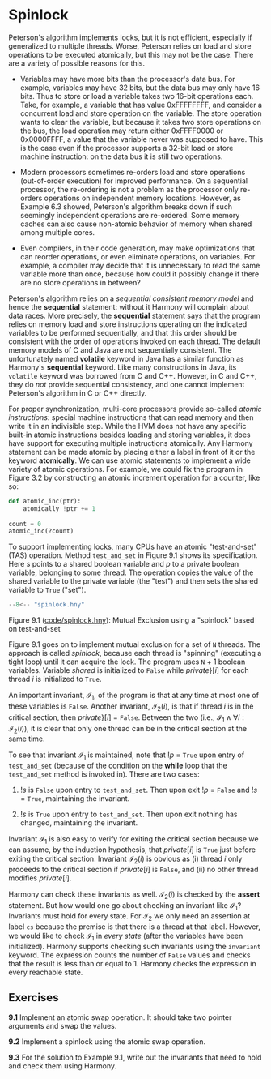 
# Spinlock 

Peterson's algorithm implements locks, but it is not efficient,
especially if generalized to multiple threads. Worse, Peterson relies on
load and store operations to be executed atomically, but this may not be
the case. There are a variety of possible reasons for this.

-   Variables may have more bits than the processor's data bus. For
    example, variables may have 32 bits, but the data bus may only have
    16 bits. Thus to store or load a variable takes two 16-bit
    operations each. Take, for example, a variable that has value
    0xFFFFFFFF, and consider a concurrent load and store operation on
    the variable. The store operation wants to clear the variable, but
    because it takes two store operations on the bus, the load operation
    may return either 0xFFFF0000 or 0x0000FFFF, a value that the
    variable never was supposed to have. This is the case even if the
    processor supports a 32-bit load or store machine instruction: on
    the data bus it is still two operations.

-   Modern processors sometimes re-orders load and store operations
    (out-of-order execution) for improved performance. On a sequential
    processor, the re-ordering is not a problem as the processor only
    re-orders operations on independent memory locations. However, as
    Example 6.3 showed, Peterson's algorithm breaks down if such
    seemingly independent operations are re-ordered. Some memory caches
    can also cause non-atomic behavior of memory when shared among
    multiple cores.

-   Even compilers, in their code generation, may make optimizations
    that can reorder operations, or even eliminate operations, on
    variables. For example, a compiler may decide that it is unnecessary
    to read the same variable more than once, because how could it
    possibly change if there are no store operations in between?

Peterson's algorithm relies on a *sequential consistent memory model*
and hence the **sequential** statement: without it Harmony will complain
about data races. More precisely, the **sequential** statement says that
the program relies on memory load and store instructions operating on
the indicated variables to be performed sequentially, and that this
order should be consistent with the order of operations invoked on each
thread. The default memory models of C and Java are not sequentially
consistent. The unfortunately named **volatile** keyword in Java has a
similar function as Harmony's **sequential** keyword. Like many
constructions in Java, its `volatile` keyword was borrowed from C and
C++. However, in C and C++, they do *not* provide sequential
consistency, and one cannot implement Peterson's algorithm in C or C++
directly.

For proper synchronization, multi-core processors provide so-called
*atomic instructions*: special machine instructions that can read memory
and then write it in an indivisible step. While the HVM does not have
any specific built-in atomic instructions besides loading and storing
variables, it does have support for executing multiple instructions
atomically. Any Harmony statement can be made atomic by placing either a
label in front of it or the keyword **atomically**. We can use atomic
statements to implement a wide variety of atomic operations. For
example, we could fix the program in Figure 3.2 by constructing an
atomic increment operation for a counter, like so:


```python
def atomic_inc(ptr):
    atomically !ptr += 1
    
count = 0
atomic_inc(?count)
```

To support implementing locks, many CPUs have an atomic "test-and-set"
(TAS) operation. Method `test_and_set` in Figure 9.1 shows its
specification. Here *s* points to a shared boolean variable and *p* to a
private boolean variable, belonging to some thread. The operation copies
the value of the shared variable to the private variable (the "test")
and then sets the shared variable to `True` ("set").

```python title="spinlock.hny"
--8<-- "spinlock.hny"
```

<figcaption>Figure 9.1 (<a href=https://harmony.cs.cornell.edu/code/spinlock.hny>code/spinlock.hny</a>): 
Mutual Exclusion using a "spinlock" based on test-and-set
</figcaption>

Figure 9.1 goes on to implement mutual exclusion for a set of `N`
threads. The approach is called *spinlock*, because each thread is
"spinning" (executing a tight loop) until it can acquire the lock. The
program uses `N` + 1 boolean variables. Variable *shared* is initialized
to `False` while *private*}\[*i*\] for each thread *i* is initialized to
`True`.

An important invariant, $\mathcal{I}_1$, of the program is that at any
time at most one of these variables is `False`. Another invariant,
$\mathcal{I}_2(i)$, is that if thread *i* is in the critical section,
then *private*}\[*i*\] = `False`. Between the two (i.e.,
$\mathcal{I}_1 \land \forall i: \mathcal{I}_2(i)$), it is clear that
only one thread can be in the critical section at the same time.

To see that invariant $\mathcal{I}_1$ is maintained, note that !*p* =
`True` upon entry of `test_and_set` (because of the condition on the
**while** loop that the `test_and_set` method is invoked in). There are
two cases:

1.  !*s* is `False` upon entry to `test_and_set`. Then upon exit !*p* =
    `False` and !*s* = `True`, maintaining the invariant.

2.  !*s* is `True` upon entry to `test_and_set`. Then upon exit nothing
    has changed, maintaining the invariant.

Invariant $\mathcal{I}_1$ is also easy to verify for exiting the
critical section because we can assume, by the induction hypothesis,
that *private*\[*i*\] is `True` just before exiting the critical
section. Invariant $\mathcal{I}_2(i)$ is obvious as (i) thread *i* only
proceeds to the critical section if *private*\[*i*\] is `False`, and
(ii) no other thread modifies *private*\[*i*\].

Harmony can check these invariants as well. $\mathcal{I}_2(i)$ is
checked by the **assert** statement. But how would one go about checking
an invariant like $\mathcal{I}_1$? Invariants must hold for every state.
For $\mathcal{I}_2$ we only need an assertion at label `cs` because the
premise is that there is a thread at that label. However, we would like
to check $\mathcal{I}_1$ in *every state* (after the variables have been
initialized). Harmony supports checking such invariants using the
`invariant` keyword. The expression counts the number of `False` values
and checks that the result is less than or equal to 1. Harmony checks
the expression in every reachable state.

## Exercises 


**9.1** Implement an atomic swap operation. It should take two pointer arguments and swap the values.

**9.2** Implement a spinlock using the atomic swap operation.

**9.3** For the solution to Example 9.1, write out the invariants that need to
hold and check them using Harmony.

